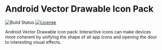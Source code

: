 # Android Vector Drawable Icon Pack

![Build Status](https://travis-ci.com/YahiaAngelo/ProjectKarma.svg?token=yFduMLnycQ4NCCzJTete&branch=master)
[![License](https://img.shields.io/badge/license-GNU-blue.svg)](https://www.gnu.org/licenses/)

Android Vector Drawable icon pack: Interactive icons can make devices more coherent by unifying the shape of all app icons and opening the door to interesting visual effects.











